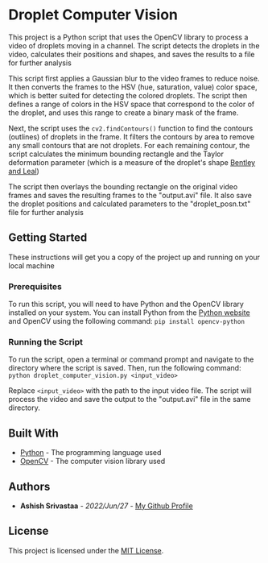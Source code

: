 # Droplet Computer Vision

This project is a Python script that uses the OpenCV library to process a video of droplets moving in a channel. The script detects the droplets in the video, calculates their positions and shapes, and saves the results to a file for further analysis

This script first applies a Gaussian blur to the video frames to reduce noise. It then converts the frames to the HSV (hue, saturation, value) color space, which is better suited for detecting the colored droplets. The script then defines a range of colors in the HSV space that correspond to the color of the droplet, and uses this range to create a binary mask of the frame.

Next, the script uses the `cv2.findContours()` function to find the contours (outlines) of droplets in the frame. It filters the contours by area to remove any small contours that are not droplets. For each remaining contour, the script calculates the minimum bounding rectangle and the Taylor deformation parameter (which is a measure of the droplet's shape [Bentley and Leal](https://www.cambridge.org/core/journals/journal-of-fluid-mechanics/article/an-experimental-investigation-of-drop-deformation-and-breakup-in-steady-twodimensional-linear-flows/A5B375548D1C094B5C61159303B62F61))

The script then overlays the bounding rectangle on the original video frames and saves the resulting frames to the "output.avi" file. It also save the droplet positions and calculated parameters to the "droplet_posn.txt" file for further analysis

## Getting Started

These instructions will get you a copy of the project up and running on your local machine

### Prerequisites 

To run this script, you will need to have Python and the OpenCV library installed on your system. You can install Python from the [Python website](https://www.python.org/) and OpenCV using the following command:
```pip install opencv-python```

### Running the Script

To run the script, open a terminal or command prompt and navigate to the directory where the script is saved. Then, run the following command:
```python droplet_computer_vision.py <input_video>```

Replace `<input_video>` with the path to the input video file. The script will process the video and save the output to the "output.avi" file in the same directory.

## Built With

* [Python](https://www.python.org/) - The programming language used
* [OpenCV](https://opencv.org/) - The computer vision library used

## Authors

* **Ashish Srivastaa** - *2022/Jun/27* - [My Github Profile](https://github.com/AshishSrvastava)


## License

This project is licensed under the [MIT License](LICENSE.md).

